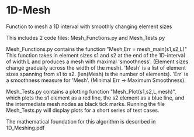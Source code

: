 # 1D-Mesh
Function to mesh a 1D interval with smoothly changing element sizes

This includes 2 code files: Mesh_Functions.py and Mesh_Tests.py

Mesh_Functions.py contains the function "Mesh,Err = mesh_main(s1,s2,L)"
This function takes in element sizes s1 and s2 at the end of the 1D-interval of width L and produces a mesh with maximal 'smoothness'. (Element sizes change gradually across the width of the mesh).
'Mesh' is a list of element sizes spanning from s1 to s2. (len(Mesh) is the number of elements).
'Err' is a smoothness measure for 'Mesh'. (Minimal Err -> Maximum Smoothness).

Mesh_Tests.py contains a plotting function "Mesh_Plot(s1,s2,L,mesh)", which plots the s1 element as a red line, the s2 element as a blue line, and the intermediate mesh nodes as black tick marks. Running the file Mesh_Tests.py will display plots for a short series of test cases.

The mathematical foundation for this algorithm is described in 1D_Meshing.pdf
